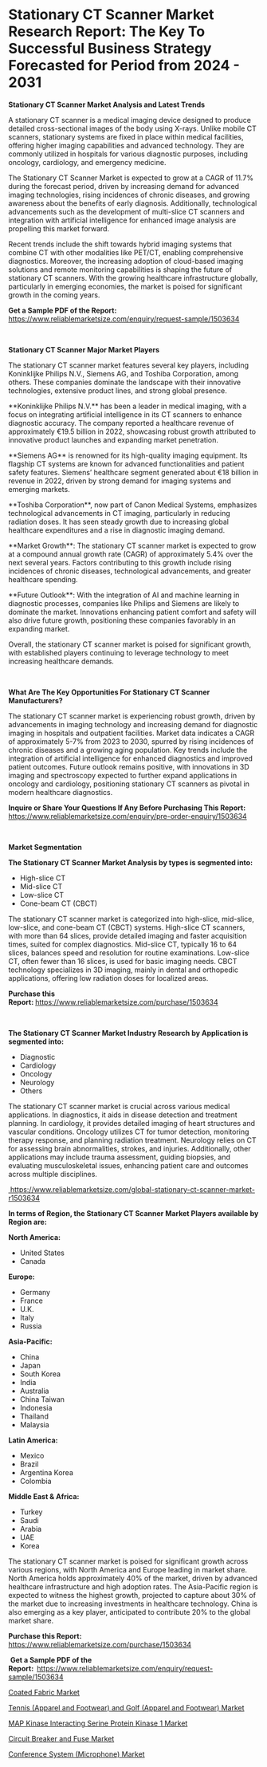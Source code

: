 <p><h1>Stationary CT Scanner Market Research Report: The Key To Successful Business Strategy Forecasted for Period from 2024 - 2031</h1></p><p><strong>Stationary CT Scanner Market Analysis and Latest Trends</strong></p>
<p><p>A stationary CT scanner is a medical imaging device designed to produce detailed cross-sectional images of the body using X-rays. Unlike mobile CT scanners, stationary systems are fixed in place within medical facilities, offering higher imaging capabilities and advanced technology. They are commonly utilized in hospitals for various diagnostic purposes, including oncology, cardiology, and emergency medicine.</p><p>The Stationary CT Scanner Market is expected to grow at a CAGR of 11.7% during the forecast period, driven by increasing demand for advanced imaging technologies, rising incidences of chronic diseases, and growing awareness about the benefits of early diagnosis. Additionally, technological advancements such as the development of multi-slice CT scanners and integration with artificial intelligence for enhanced image analysis are propelling this market forward.</p><p>Recent trends include the shift towards hybrid imaging systems that combine CT with other modalities like PET/CT, enabling comprehensive diagnostics. Moreover, the increasing adoption of cloud-based imaging solutions and remote monitoring capabilities is shaping the future of stationary CT scanners. With the growing healthcare infrastructure globally, particularly in emerging economies, the market is poised for significant growth in the coming years.</p></p>
<p><strong>Get a Sample PDF of the Report:&nbsp;</strong> <a href="https://www.reliablemarketsize.com/enquiry/request-sample/1503634?utm_campaign=1131&utm_medium=2&utm_source=Github&utm_content=ia&utm_term=27092024&utm_id=stationary-ct-scanner">https://www.reliablemarketsize.com/enquiry/request-sample/1503634</a></p>
<p>&nbsp;</p>
<p><strong>Stationary CT Scanner Major Market Players</strong></p>
<p><p>The stationary CT scanner market features several key players, including Koninklijke Philips N.V., Siemens AG, and Toshiba Corporation, among others. These companies dominate the landscape with their innovative technologies, extensive product lines, and strong global presence.</p><p>**Koninklijke Philips N.V.** has been a leader in medical imaging, with a focus on integrating artificial intelligence in its CT scanners to enhance diagnostic accuracy. The company reported a healthcare revenue of approximately €19.5 billion in 2022, showcasing robust growth attributed to innovative product launches and expanding market penetration.</p><p>**Siemens AG** is renowned for its high-quality imaging equipment. Its flagship CT systems are known for advanced functionalities and patient safety features. Siemens’ healthcare segment generated about €18 billion in revenue in 2022, driven by strong demand for imaging systems and emerging markets.</p><p>**Toshiba Corporation**, now part of Canon Medical Systems, emphasizes technological advancements in CT imaging, particularly in reducing radiation doses. It has seen steady growth due to increasing global healthcare expenditures and a rise in diagnostic imaging demand.</p><p>**Market Growth**: The stationary CT scanner market is expected to grow at a compound annual growth rate (CAGR) of approximately 5.4% over the next several years. Factors contributing to this growth include rising incidences of chronic diseases, technological advancements, and greater healthcare spending.</p><p>**Future Outlook**: With the integration of AI and machine learning in diagnostic processes, companies like Philips and Siemens are likely to dominate the market. Innovations enhancing patient comfort and safety will also drive future growth, positioning these companies favorably in an expanding market.</p><p>Overall, the stationary CT scanner market is poised for significant growth, with established players continuing to leverage technology to meet increasing healthcare demands.</p></p>
<p>&nbsp;</p>
<p><strong>What Are The Key Opportunities For Stationary CT Scanner Manufacturers?</strong></p>
<p><p>The stationary CT scanner market is experiencing robust growth, driven by advancements in imaging technology and increasing demand for diagnostic imaging in hospitals and outpatient facilities. Market data indicates a CAGR of approximately 5-7% from 2023 to 2030, spurred by rising incidences of chronic diseases and a growing aging population. Key trends include the integration of artificial intelligence for enhanced diagnostics and improved patient outcomes. Future outlook remains positive, with innovations in 3D imaging and spectroscopy expected to further expand applications in oncology and cardiology, positioning stationary CT scanners as pivotal in modern healthcare diagnostics.</p></p>
<p><strong>Inquire or Share Your Questions If Any Before Purchasing This Report:</strong> <a href="https://www.reliablemarketsize.com/enquiry/pre-order-enquiry/1503634?utm_campaign=1131&utm_medium=2&utm_source=Github&utm_content=ia&utm_term=27092024&utm_id=stationary-ct-scanner">https://www.reliablemarketsize.com/enquiry/pre-order-enquiry/1503634</a></p>
<p>&nbsp;</p>
<p><strong>Market Segmentation</strong></p>
<p><strong>The Stationary CT Scanner Market Analysis by types is segmented into:</strong></p>
<p><ul><li>High-slice CT</li><li>Mid-slice CT</li><li>Low-slice CT</li><li>Cone-beam CT (CBCT)</li></ul></p>
<p><p>The stationary CT scanner market is categorized into high-slice, mid-slice, low-slice, and cone-beam CT (CBCT) systems. High-slice CT scanners, with more than 64 slices, provide detailed imaging and faster acquisition times, suited for complex diagnostics. Mid-slice CT, typically 16 to 64 slices, balances speed and resolution for routine examinations. Low-slice CT, often fewer than 16 slices, is used for basic imaging needs. CBCT technology specializes in 3D imaging, mainly in dental and orthopedic applications, offering low radiation doses for localized areas.</p></p>
<p><strong>Purchase this Report:&nbsp;</strong><a href="https://www.reliablemarketsize.com/purchase/1503634?utm_campaign=1131&utm_medium=2&utm_source=Github&utm_content=ia&utm_term=27092024&utm_id=stationary-ct-scanner">https://www.reliablemarketsize.com/purchase/1503634</a></p>
<p>&nbsp;</p>
<p><strong>The Stationary CT Scanner Market Industry Research by Application is segmented into:</strong></p>
<p><ul><li>Diagnostic</li><li>Cardiology</li><li>Oncology</li><li>Neurology</li><li>Others</li></ul></p>
<p><p>The stationary CT scanner market is crucial across various medical applications. In diagnostics, it aids in disease detection and treatment planning. In cardiology, it provides detailed imaging of heart structures and vascular conditions. Oncology utilizes CT for tumor detection, monitoring therapy response, and planning radiation treatment. Neurology relies on CT for assessing brain abnormalities, strokes, and injuries. Additionally, other applications may include trauma assessment, guiding biopsies, and evaluating musculoskeletal issues, enhancing patient care and outcomes across multiple disciplines.</p></p>
<p><a href="https://www.reliablemarketsize.com/global-stationary-ct-scanner-market-r1503634?utm_campaign=1131&utm_medium=2&utm_source=Github&utm_content=ia&utm_term=27092024&utm_id=stationary-ct-scanner">&nbsp;https://www.reliablemarketsize.com/global-stationary-ct-scanner-market-r1503634</a></p>
<p><strong>In terms of Region, the Stationary CT Scanner Market Players available by Region are:</strong></p>
<p>
    <p> <strong> North America: </strong>
        <ul>
            <li>United States</li>
            <li>Canada</li>
        </ul>
        </p> 
    <p> <strong> Europe: </strong>
        <ul>
            <li>Germany</li>
            <li>France</li>
            <li>U.K.</li>
            <li>Italy</li>
            <li>Russia</li>
        </ul>
        </p> 
    <p> <strong> Asia-Pacific: </strong>
        <ul>
            <li>China</li>
            <li>Japan</li>
            <li>South Korea</li>
            <li>India</li>
            <li>Australia</li>
            <li>China Taiwan</li>
            <li>Indonesia</li>
            <li>Thailand</li>
            <li>Malaysia</li>
        </ul>
        </p> 
    <p> <strong> Latin America: </strong>
        <ul>
            <li>Mexico</li>
            <li>Brazil</li>
            <li>Argentina Korea</li>
            <li>Colombia</li>
        </ul>
        </p> 
    <p> <strong> Middle East & Africa: </strong>
        <ul>
            <li>Turkey</li>
            <li>Saudi</li>
            <li>Arabia</li>
            <li>UAE</li>
            <li>Korea</li>
        </ul>
    </p>
    </p>
<p><p>The stationary CT scanner market is poised for significant growth across various regions, with North America and Europe leading in market share. North America holds approximately 40% of the market, driven by advanced healthcare infrastructure and high adoption rates. The Asia-Pacific region is expected to witness the highest growth, projected to capture about 30% of the market due to increasing investments in healthcare technology. China is also emerging as a key player, anticipated to contribute 20% to the global market share.</p></p>
<p><strong>Purchase this Report: </strong><a href="https://www.reliablemarketsize.com/purchase/1503634?utm_campaign=1131&utm_medium=2&utm_source=Github&utm_content=ia&utm_term=27092024&utm_id=stationary-ct-scanner">https://www.reliablemarketsize.com/purchase/1503634</a></p>
<p>&nbsp;<strong>Get a Sample PDF of the Report:&nbsp;&nbsp;</strong><a href="https://www.reliablemarketsize.com/enquiry/request-sample/1503634?utm_campaign=1131&utm_medium=2&utm_source=Github&utm_content=ia&utm_term=27092024&utm_id=stationary-ct-scanner">https://www.reliablemarketsize.com/enquiry/request-sample/1503634</a></p>
<p><strong></strong></p>
<p><p><a href="https://www.linkedin.com/pulse/coated-fabric-industry-sector-market-dynamics-future-scenarios-bpygc?trackingId=ogllDI3SRZW00Z6r75yjzg%3D%3D&utm_campaign=1131&utm_medium=2&utm_source=Github&utm_content=ia&utm_term=27092024&utm_id=stationary-ct-scanner">Coated Fabric Market</a></p><p><a href="https://issuu.com/reportprime-2/docs/tennis-apparel-and-footwear-and-gol_5c1e49126a2e90?utm_campaign=1131&utm_medium=2&utm_source=Github&utm_content=ia&utm_term=27092024&utm_id=stationary-ct-scanner">Tennis (Apparel and Footwear) and Golf (Apparel and Footwear) Market</a></p><p><a href="https://github.com/CliffMedina6/Market-Research-Report-List-6/blob/main/map-kinase-interacting-serine-protein-kinase-1-market.md?utm_campaign=1131&utm_medium=2&utm_source=Github&utm_content=ia&utm_term=27092024&utm_id=stationary-ct-scanner">MAP Kinase Interacting Serine Protein Kinase 1 Market</a></p><p><a href="https://www.linkedin.com/pulse/market-leaders-laggards-global-circuit-breaker-fuse-trends-forecast-nshfc?trackingId=wUYGyNwvRBayyxNoXrDoPw%3D%3D&utm_campaign=1131&utm_medium=2&utm_source=Github&utm_content=ia&utm_term=27092024&utm_id=stationary-ct-scanner">Circuit Breaker and Fuse Market</a></p><p><a href="https://issuu.com/reportprime-2/docs/conference-system-microphone-market_86c79ddf17428c?utm_campaign=1131&utm_medium=2&utm_source=Github&utm_content=ia&utm_term=27092024&utm_id=stationary-ct-scanner">Conference System (Microphone) Market</a></p></p>